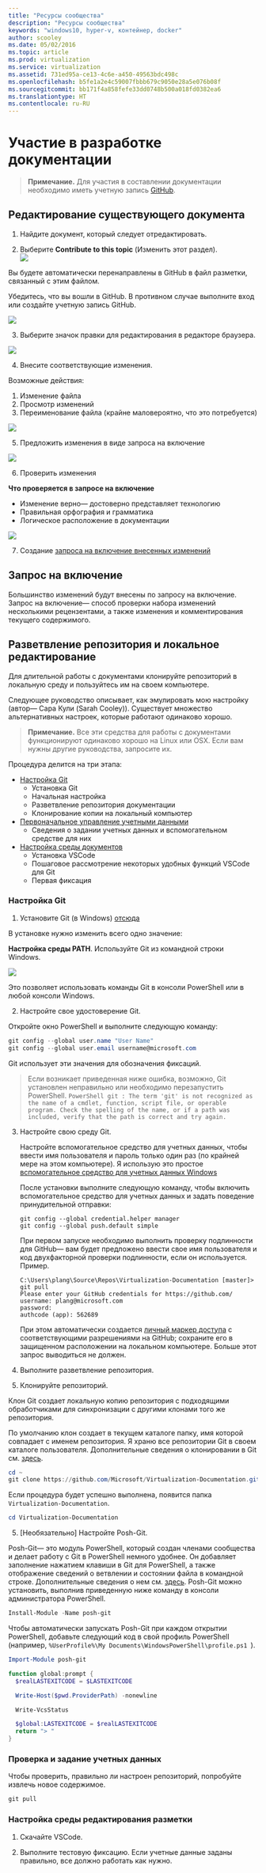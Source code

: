 ```yaml
---
title: "Ресурсы сообщества"
description: "Ресурсы сообщества"
keywords: "windows10, hyper-v, контейнер, docker"
author: scooley
ms.date: 05/02/2016
ms.topic: article
ms.prod: virtualization
ms.service: virtualization
ms.assetid: 731ed95a-ce13-4c6e-a450-49563bdc498c
ms.openlocfilehash: b5fe1a2e4c59007fbbb679c9050e28a5e076b08f
ms.sourcegitcommit: bb171f4a858fefe33dd0748b500a018fd0382ea6
ms.translationtype: HT
ms.contentlocale: ru-RU
---
```

# <a name="contribute-to-the-docs"></a>Участие в разработке документации

> **Примечание.** Для участия в составлении документации необходимо иметь учетную запись [GitHub](https://www.github.com).

## <a name="edit-an-existing-doc"></a>Редактирование существующего документа

1. Найдите документ, который следует отредактировать.  

2. Выберите **Contribute to this topic** (Изменить этот раздел).  
  ![](media/editDoc.png)
  
  Вы будете автоматически перенаправлены в GitHub в файл разметки, связанный с этим файлом.
  
  Убедитесь, что вы вошли в GitHub.  В противном случае выполните вход или создайте учетную запись GitHub.
  
  ![](media/GitHubView.png)
  
3. Выберите значок правки для редактирования в редакторе браузера.
  
  ![](media/GitHubEdit.png)

4. Внесите соответствующие изменения.
  
  Возможные действия:
  1. Изменение файла
  2. Просмотр изменений
  3. Переименование файла (крайне маловероятно, что это потребуется)
  
  ![](media/GitHubEditor.png)
  
5. Предложить изменения в виде запроса на включение
  
  ![](media/GitHubProposeChange.png)

6. Проверить изменения
  
  **Что проверяется в запросе на включение**  
  * Изменение верно— достоверно представляет технологию
  * Правильная орфография и грамматика
  * Логическое расположение в документации
    
  ![](media/GitHubCreatePR.png)

7. Создание [запроса на включение внесенных изменений](contribute-to-docs.md#pull-requests)  

## <a name="pull-requests"></a>Запрос на включение

Большинство изменений будут внесены по запросу на включение.  Запрос на включение— способ проверки набора изменений несколькими рецензентами, а также изменения и комментирования текущего содержимого.


## <a name="fork-the-repo-and-edit-locally"></a>Разветвление репозитория и локальное редактирование

Для длительной работы с документами клонируйте репозиторий в локальную среду и пользуйтесь им на своем компьютере.

Следующее руководство описывает, как эмулировать мою настройку (автор— Сара Кули (Sarah Cooley)).  Существует множество альтернативных настроек, которые работают одинаково хорошо.

> **Примечание.** Все эти средства для работы с документами функционируют одинаково хорошо на Linux или OSX.  Если вам нужны другие руководства, запросите их.

Процедура делится на три этапа:
* [Настройка Git](contribute-to-docs.md#set-up-git)
  * Установка Git
  * Начальная настройка
  * Разветвление репозитория документации
  * Клонирование копии на локальный компьютер
* [Первоначальное управление учетными данными](contribute-to-docs.md#validate-and-stash-credentials)
  * Сведения о задании учетных данных и вспомогательном средстве для них
* [Настройка среды документов](contribute-to-docs.md#set-up-markdown-editing-environment)
  * Установка VSCode
  * Пошаговое рассмотрение некоторых удобных функций VSCode для Git
  * Первая фиксация

### <a name="set-up-git"></a>Настройка Git

1. Установите Git (в Windows) [отсюда](https://git-for-windows.github.io/)

  В установке нужно изменить всего одно значение:

  **Настройка среды PATH**. Используйте Git из командной строки Windows.

  ![](media/GitFromWinCMD.png)

  Это позволяет использовать команды Git в консоли PowerShell или в любой консоли Windows.

2. Настройте свое удостоверение Git.

  Откройте окно PowerShell и выполните следующую команду:

  ``` PowerShell
  git config --global user.name "User Name"
  git config --global user.email username@microsoft.com
  ```

  Git использует эти значения для обозначения фиксаций.

  > Если возникает приведенная ниже ошибка, возможно, Git установлен неправильно или необходимо перезапустить PowerShell.
    ``` PowerShell
    git : The term 'git' is not recognized as the name of a cmdlet, function, script file, or operable program. Check the spelling of the name, or if a path was included, verify that the path is correct and try again.
    ```

3. Настройте свою среду Git.

   Настройте вспомогательное средство для учетных данных, чтобы ввести имя пользователя и пароль только один раз (по крайней мере на этом компьютере).
   Я использую это простое [вспомогательное средство для учетных данных Windows](https://github.com/Microsoft/Git-Credential-Manager-for-Windows#download-and-install)

   После установки выполните следующую команду, чтобы включить вспомогательное средство для учетных данных и задать поведение принудительной отправки:
   ```
   git config --global credential.helper manager
   git config --global push.default simple
   ```

   При первом запуске необходимо выполнить проверку подлинности для GitHub— вам будет предложено ввести свое имя пользователя и код двухфакторной проверки подлинности, если он используется.
   Пример.
   ```
   C:\Users\plang\Source\Repos\Virtualization-Documentation [master]> git pull
   Please enter your GitHub credentials for https://github.com/
   username: plang@microsoft.com
   password:
   authcode (app): 562689
   ```
   При этом автоматически создается [личный маркер доступа](https://github.com/settings/tokens) с соответствующими разрешениями на GitHub; сохраните его в защищенном расположении на локальном компьютере. Больше этот запрос выводиться не должен.

4. Выполните разветвление репозитория.

5. Клонируйте репозиторий.

  Клон Git создает локальную копию репозитория с подходящими обработчиками для синхронизации с другими клонами того же репозитория.

  По умолчанию клон создает в текущем каталоге папку, имя которой совпадает с именем репозитория.  Я храню все репозитории Git в своем каталоге пользователя.  Дополнительные сведения о клонировании в Git см. [здесь](http://git-scm.com/docs/git-clone).

  ``` PowerShell
  cd ~
  git clone https://github.com/Microsoft/Virtualization-Documentation.git
  ```

  Если процедура будет успешно выполнена, появится папка `Virtualization-Documentation`.

  ``` PowerShell
  cd Virtualization-Documentation
  ```

5. [Необязательно] Настройте Posh-Git.

  Posh-Git— это модуль PowerShell, который создан членами сообщества и делает работу с Git в PowerShell немного удобнее.  Он добавляет заполнение нажатием клавиши в Git для PowerShell, а также отображение сведений о ветвлении и состоянии файла в командной строке.  Дополнительные сведения о нем см. [здесь](https://github.com/dahlbyk/posh-git).  Posh-Git можно установить, выполнив приведенную ниже команду в консоли администратора PowerShell.

  ``` PowerShell
  Install-Module -Name posh-git
  ```

  Чтобы автоматически запускать Posh-Git при каждом открытии PowerShell, добавьте следующий код в свой профиль PowerShell (например, `%UserProfile%\My Documents\WindowsPowerShell\profile.ps1 `).

  ``` PowerShell
  Import-Module posh-git

  function global:prompt {
    $realLASTEXITCODE = $LASTEXITCODE

    Write-Host($pwd.ProviderPath) -nonewline

    Write-VcsStatus

    $global:LASTEXITCODE = $realLASTEXITCODE
    return "> "
  }
  ```

### <a name="validate-and-stash-credentials"></a>Проверка и задание учетных данных

  Чтобы проверить, правильно ли настроен репозиторий, попробуйте извлечь новое содержимое.

  ``` PowerShell
  git pull
  ```


### <a name="set-up-markdown-editing-environment"></a>Настройка среды редактирования разметки

1. Скачайте VSCode.

6. Выполните тестовую фиксацию.  Если учетные данные заданы правильно, все должно работать как нужно.



